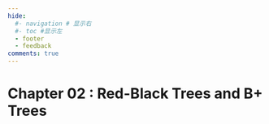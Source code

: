 ```yaml
---
hide:
  #- navigation # 显示右
  #- toc #显示左
  - footer
  - feedback
comments: true
--- 
```

# Chapter 02 : Red-Black Trees and B+ Trees

